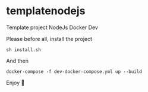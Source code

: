 # templatenodejs
Template project NodeJs Docker Dev


Please before all, install the project 


`sh install.sh`

And then

`docker-compose -f dev-docker-compose.yml up --build`

Enjoy :tada: 
